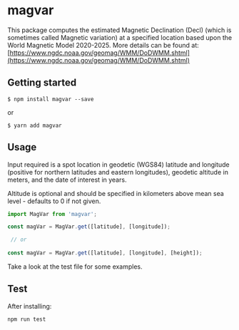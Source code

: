 # magvar
This package computes the estimated Magnetic Declination (Decl) (which is sometimes called Magnetic variation) at a specified location based upon the World Magnetic Model 2020-2025. More details can be found at: [https://www.ngdc.noaa.gov/geomag/WMM/DoDWMM.shtml](https://www.ngdc.noaa.gov/geomag/WMM/DoDWMM.shtml)

## Getting started

`$ npm install magvar --save`

or

`$ yarn add magvar`

## Usage

Input required is a spot location in geodetic (WGS84) latitude and longitude (positive for northern latitudes and eastern longitudes), geodetic altitude in meters, and the date of interest in years.

Altitude is optional and should be specified in kilometers above mean sea level - defaults to 0 if not given.

```javascript
import MagVar from 'magvar';

const magVar = MagVar.get([latitude], [longitude]);

 // or
 
const magVar = MagVar.get([latitude], [longitude], [height]);

```

Take a look at the test file for some examples.
  
## Test
After installing:
```javascript
npm run test
```
